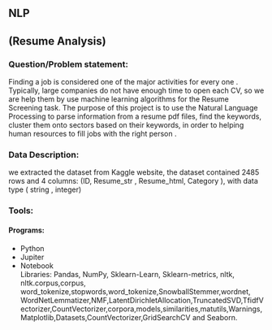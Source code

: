 ##                                                                           NLP 
##                                                                    (Resume Analysis) 
### Question/Problem statement:  

Finding a job is considered one of the major activities for every one .  
Typically, large companies do not have enough time to open each CV, so we are help them by use machine learning algorithms for the Resume Screening task. 
The purpose of this project is to use the Natural Language Processing to parse information from a resume pdf files, find the keywords, cluster them onto sectors based on their keywords, in order to helping human resources to fill jobs with the right person .

### Data Description:  

we extracted the dataset from Kaggle website, the dataset contained 2485 rows and 4 columns: 
    (ID, Resume_str , Resume_html, Category ), with data type ( string , integer) 
 
 ### Tools: 
 
 #### Programs:
 * Python 
 * Jupiter
 * Notebook  
 Libraries: Pandas, NumPy, Sklearn-Learn, Sklearn-metrics, nltk, nltk.corpus,corpus, word_tokenize,stopwords,word_tokenize,SnowballStemmer,wordnet, WordNetLemmatizer,NMF,LatentDirichletAllocation,TruncatedSVD,TfidfVectorizer,CountVectorizer,corpora,models,similarities,matutils,Warnings,Matplotlib,Datasets,CountVectorizer,GridSearchCV and Seaborn. 
